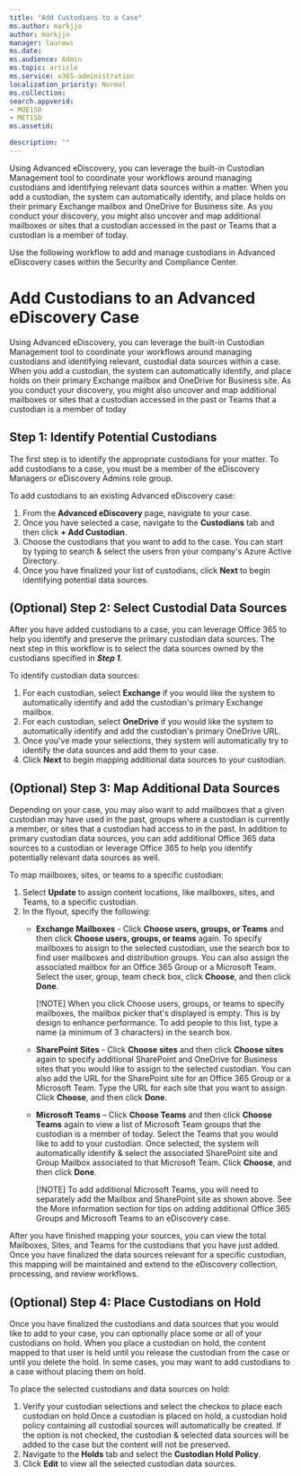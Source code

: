 ```yaml
---
title: "Add Custodians to a Case"
ms.author: markjjo
author: markjjo
manager: laurawi
ms.date: 
ms.audience: Admin
ms.topic: article
ms.service: o365-administration
localization_priority: Normal
ms.collection: 
search.appverid: 
- MOE150
- MET150
ms.assetid: 

description: ""
---
```


Using Advanced eDiscovery, you can leverage the built-in Custodian Management tool to coordinate your workflows around managing custodians and identifying relevant data sources within a matter. When you add a custodian, the system can automatically identify, and place holds on their primary Exchange mailbox and OneDrive for Business site. As you conduct your discovery, you might also uncover and map additional mailboxes or sites that a custodian accessed in the past or Teams that a custodian is a member of today.

Use the following workflow to add and manage custodians in Advanced eDiscovery cases within the Security and Compliance Center. 

# Add Custodians to an Advanced eDiscovery Case
Using Advanced eDiscovery, you can leverage the built-in Custodian Management tool to coordinate your workflows around managing custodians and identifying relevant, custodial data sources within a case. When you add a custodian, the system can automatically identify, and place holds on their primary Exchange mailbox and OneDrive for Business site. As you conduct your discovery, you might also uncover and map additional mailboxes or sites that a custodian accessed in the past or Teams that a custodian is a member of today

## Step 1: Identify Potential Custodians
The first step is to identify the appropriate custodians for your matter. To add custodians to a case, you must be a member of the eDiscovery Managers or eDiscovery Admins role group.   

To add custodians to an existing Advanced eDiscovery case:
 1. From the **Advanced eDiscovery** page, navigiate to your case.
 2. Once you have selected a case, navigate to the **Custodians** tab and then click **+ Add Custodian**. 
 3. Choose the custodians that you want to add to the case. You can start by typing to search & select the users fron your company's Azure Active Directory.
 4. Once you have finalized your list of custodians, click **Next** to begin identifying potential data sources. 
   
## (Optional) Step 2: Select Custodial Data Sources
After you have added custodians to a case, you can leverage Office 365 to help you identify and preserve the primary custodian data sources. The next step in this workflow is to select the data sources owned by the custodians specified in ***Step 1***. 

To identify custodian data sources: 
 1. For each custodian, select **Exchange** if you would like the system to automatically identify and add the custodian's primary Exchange mailbox. 
 2. For each custodian, select **OneDrive** if you would like the system to automatically identify and add the custodian's primary OneDrive URL. 
 3. Once you've made your selections, they system will automatically try to identify the data sources and add them to your case. 
 4. Click **Next** to begin mapping additional data sources to your custodian.

## (Optional) Step 3: Map Additional Data Sources
Depending on your case, you may also want to add mailboxes that a given custodian may have used in the past, groups where a custodian is currently a member, or sites that a custodian had access to in the past. In addition to primary custodian data sources, you can add additional Office 365 data sources to a custodian or leverage Office 365 to help you identify potentially relevant data sources as well. 

To map mailboxes, sites, or teams to a specific custodian:
  1. Select **Update** to assign content locations, like mailboxes, sites, and Teams, to a specific custodian. 
  2. In the flyout, specify the following:
     -  **Exchange Mailboxes** - Click **Choose users, groups, or Teams** and then click **Choose users, groups, or teams** again. To specify mailboxes to assign to the selected custodian, use the search box to find user mailboxes and distribution groups. You can also assign the associated mailbox for an Office 365 Group or a Microsoft Team. Select the user, group, team check box, click **Choose**, and then click **Done**.

        [!NOTE] 
        When you click Choose users, groups, or teams to specify mailboxes, the mailbox picker that's displayed is empty. This is by design to enhance performance. To add people to this list, type a name (a minimum of 3 characters) in the search box.

     - **SharePoint Sites** - Click **Choose sites** and then click **Choose sites** again to specify additional SharePoint and OneDrive for Business sites that you would like to assign to the selected custodian. You can also add the URL for the SharePoint site for an Office 365 Group or a Microsoft Team. Type the URL for each site that you want to assign. Click **Choose**, and then click **Done**.
     - **Microsoft Teams** – Click **Choose Teams** and then click **Choose Teams** again to view a list of Microsoft Team groups that the custodian is a member of today. Select the Teams that you would like to add to your custodian. Once selected, the system will automatically identify & select the associated SharePoint site and Group Mailbox associated to that Microsoft Team. Click **Choose**, and then click **Done**.
        
        [!NOTE]
        To add additional Microsoft Teams, you will need to separately add the Mailbox and SharePoint site as shown above. See the More information section for tips on adding additional Office 365 Groups and Microsoft Teams to an eDiscovery case.

After you have finished mapping your sources, you can view the total Mailboxes, Sites, and Teams for the custodians that you have just added. Once you have finalized the data sources relevant for a specific custodian, this mapping will be maintained and extend to the eDiscovery collection, processing, and review workflows. 

## (Optional) Step 4: Place Custodians on Hold
 Once you have finalized the custodians and data sources that you would like to add to your case, you can optionally place some or all of your custodians on hold. When you place a custodian on hold, the content mapped to that user is held until you release the custodian from the case or until you delete the hold. In some cases, you may want to add custodians to a case without placing them on hold. 

To place the selected custodians and data sources on hold:
  1. Verify your custodian selections and select the checkox to place each custodian on hold.Once a custodian is placed on hold, a custodian hold policy containing all custodial sources will automatically be created. If the option is not checked, the custodian & selected data sources will be added to the case but the content will not be preserved.
  2. Navigate to the **Holds** tab and select the **Custodian Hold Policy**. 
  3. Click **Edit** to view all the selected custodian data sources.
    
 
    




